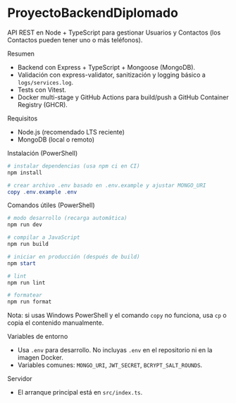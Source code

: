 # ProyectoBackendDiplomado

API REST en Node + TypeScript para gestionar Usuarios y Contactos (los Contactos pueden tener uno o más teléfonos).

Resumen

- Backend con Express + TypeScript + Mongoose (MongoDB).
- Validación con express-validator, sanitización y logging básico a `logs/services.log`.
- Tests con Vitest.
- Docker multi-stage y GitHub Actions para build/push a GitHub Container Registry (GHCR).

Requisitos

- Node.js (recomendado LTS reciente)
- MongoDB (local o remoto)

Instalación (PowerShell)

```powershell
# instalar dependencias (usa npm ci en CI)
npm install

# crear archivo .env basado en .env.example y ajustar MONGO_URI
copy .env.example .env
```

Comandos útiles (PowerShell)

```powershell
# modo desarrollo (recarga automática)
npm run dev

# compilar a JavaScript
npm run build

# iniciar en producción (después de build)
npm start

# lint
npm run lint

# formatear
npm run format
```

Nota: si usas Windows PowerShell y el comando `copy` no funciona, usa `cp` o copia el contenido manualmente.

Variables de entorno

- Usa `.env` para desarrollo. No incluyas `.env` en el repositorio ni en la imagen Docker.
- Variables comunes: `MONGO_URI`, `JWT_SECRET`, `BCRYPT_SALT_ROUNDS`.

Servidor

- El arranque principal está en `src/index.ts`.
